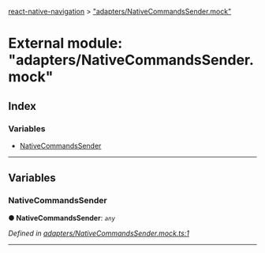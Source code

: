 [react-native-navigation](../README.md) > ["adapters/NativeCommandsSender.mock"](../modules/_adapters_nativecommandssender_mock_.md)



# External module: "adapters/NativeCommandsSender.mock"

## Index

### Variables

* [NativeCommandsSender](_adapters_nativecommandssender_mock_.md#nativecommandssender)



---
## Variables
<a id="nativecommandssender"></a>

###  NativeCommandsSender

**●  NativeCommandsSender**:  *`any`* 

*Defined in [adapters/NativeCommandsSender.mock.ts:1](https://github.com/wix/react-native-navigation/blob/5cba4e85/lib/src/adapters/NativeCommandsSender.mock.ts#L1)*





___


